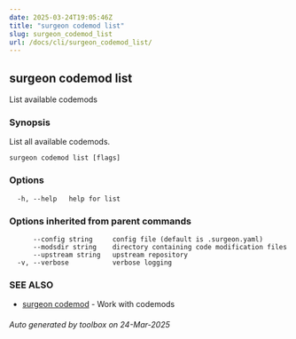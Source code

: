```yaml
---
date: 2025-03-24T19:05:46Z
title: "surgeon codemod list"
slug: surgeon_codemod_list
url: /docs/cli/surgeon_codemod_list/
---
```

## surgeon codemod list

List available codemods

### Synopsis

List all available codemods.

```
surgeon codemod list [flags]
```

### Options

```
  -h, --help   help for list
```

### Options inherited from parent commands

```
      --config string     config file (default is .surgeon.yaml)
      --modsdir string    directory containing code modification files
      --upstream string   upstream repository
  -v, --verbose           verbose logging
```

### SEE ALSO

* [surgeon codemod](/surgeon/docs/cli/surgeon_codemod/)	 - Work with codemods

###### Auto generated by toolbox on 24-Mar-2025
